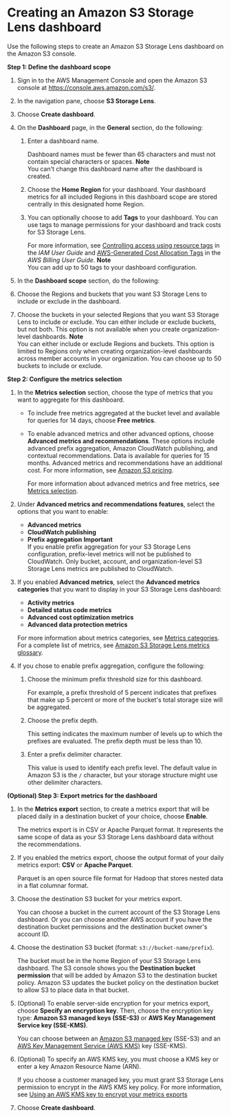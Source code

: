 # Creating an Amazon S3 Storage Lens dashboard<a name="storage_lens_console_creating"></a>

Use the following steps to create an Amazon S3 Storage Lens dashboard on the Amazon S3 console\.

**Step 1: Define the dashboard scope**

1. Sign in to the AWS Management Console and open the Amazon S3 console at [https://console\.aws\.amazon\.com/s3/](https://console.aws.amazon.com/s3/)\.

1. In the navigation pane, choose **S3 Storage Lens**\.

1. Choose **Create dashboard**\.

1. On the **Dashboard** page, in the **General** section, do the following:

   1. Enter a dashboard name\. 

      Dashboard names must be fewer than 65 characters and must not contain special characters or spaces\. 
**Note**  
You can't change this dashboard name after the dashboard is created\.

   1. Choose the **Home Region** for your dashboard\. Your dashboard metrics for all included Regions in this dashboard scope are stored centrally in this designated home Region\. 

   1. You can optionally choose to add **Tags** to your dashboard\. You can use tags to manage permissions for your dashboard and track costs for S3 Storage Lens\. 

      For more information, see [Controlling access using resource tags](https://docs.aws.amazon.com/IAM/latest/UserGuide/access_tags.html) in the *IAM User Guide* and [AWS\-Generated Cost Allocation Tags](https://docs.aws.amazon.com/awsaccountbilling/latest/aboutv2/aws-tags.html) in the *AWS Billing User Guide*\.
**Note**  
You can add up to 50 tags to your dashboard configuration\.

1.  In the **Dashboard scope** section, do the following:

   1. Choose the Regions and buckets that you want S3 Storage Lens to include or exclude in the dashboard\.

   1. Choose the buckets in your selected Regions that you want S3 Storage Lens to include or exclude\. You can either include or exclude buckets, but not both\. This option is not available when you create organization\-level dashboards\.
**Note**  
You can either include or exclude Regions and buckets\. This option is limited to Regions only when creating organization\-level dashboards across member accounts in your organization\. 
You can choose up to 50 buckets to include or exclude\.

**Step 2: Configure the metrics selection**

1. In the **Metrics selection** section, choose the type of metrics that you want to aggregate for this dashboard\.
   + To include free metrics aggregated at the bucket level and available for queries for 14 days, choose **Free metrics**\.
   + To enable advanced metrics and other advanced options, choose **Advanced metrics and recommendations**\. These options include advanced prefix aggregation, Amazon CloudWatch publishing, and contextual recommendations\. Data is available for queries for 15 months\. Advanced metrics and recommendations have an additional cost\. For more information, see [ Amazon S3 pricing](http://aws.amazon.com/s3/pricing/)\. 

     For more information about advanced metrics and free metrics, see [Metrics selection](storage_lens_basics_metrics_recommendations.md#storage_lens_basics_metrics_selection)\.

1. Under **Advanced metrics and recommendations features**, select the options that you want to enable:
   + **Advanced metrics** 
   + **CloudWatch publishing**
   + **Prefix aggregation**
**Important**  
If you enable prefix aggregation for your S3 Storage Lens configuration, prefix\-level metrics will not be published to CloudWatch\. Only bucket, account, and organization\-level S3 Storage Lens metrics are published to CloudWatch\.

1. If you enabled **Advanced metrics**, select the **Advanced metrics categories** that you want to display in your S3 Storage Lens dashboard:
   + **Activity metrics**
   + **Detailed status code metrics**
   + **Advanced cost optimization metrics**
   + **Advanced data protection metrics**

   For more information about metrics categories, see [Metrics categories](storage_lens_basics_metrics_recommendations.md#storage_lens_basics_metrics_types)\. For a complete list of metrics, see [Amazon S3 Storage Lens metrics glossary](storage_lens_metrics_glossary.md)\.

1. If you chose to enable prefix aggregation, configure the following:

   1. Choose the minimum prefix threshold size for this dashboard\. 

      For example, a prefix threshold of 5 percent indicates that prefixes that make up 5 percent or more of the bucket's total storage size will be aggregated\. 

   1. Choose the prefix depth\. 

      This setting indicates the maximum number of levels up to which the prefixes are evaluated\. The prefix depth must be less than 10\. 

   1. Enter a prefix delimiter character\. 

      This value is used to identify each prefix level\. The default value in Amazon S3 is the `/` character, but your storage structure might use other delimiter characters\.

**\(Optional\) Step 3: Export metrics for the dashboard**

1. In the **Metrics export** section, to create a metrics export that will be placed daily in a destination bucket of your choice, choose **Enable**\. 

   The metrics export is in CSV or Apache Parquet format\. It represents the same scope of data as your S3 Storage Lens dashboard data without the recommendations\.

1. If you enabled the metrics export, choose the output format of your daily metrics export: **CSV** or **Apache Parquet**\. 

   Parquet is an open source file format for Hadoop that stores nested data in a flat columnar format\.

1. Choose the destination S3 bucket for your metrics export\. 

   You can choose a bucket in the current account of the S3 Storage Lens dashboard\. Or you can choose another AWS account if you have the destination bucket permissions and the destination bucket owner's account ID\.

1. Choose the destination S3 bucket \(format: `s3://bucket-name/prefix`\)\. 

   The bucket must be in the home Region of your S3 Storage Lens dashboard\. The S3 console shows you the **Destination bucket permission** that will be added by Amazon S3 to the destination bucket policy\. Amazon S3 updates the bucket policy on the destination bucket to allow S3 to place data in that bucket\. 

1. \(Optional\) To enable server\-side encryption for your metrics export, choose **Specify an encryption key**\. Then, choose the encryption key type: **Amazon S3 managed keys \(SSE\-S3\)** or **AWS Key Management Service key \(SSE\-KMS\)**\. 

   You can choose between an [Amazon S3 managed key](https://docs.aws.amazon.com/AmazonS3/latest/userguide/UsingServerSideEncryption.html) \(SSE\-S3\) and an [AWS Key Management Service \(AWS KMS\)](https://docs.aws.amazon.com/AmazonS3/latest/userguide/UsingKMSEncryption.html) key \(SSE\-KMS\)\.

1. \(Optional\) To specify an AWS KMS key, you must choose a KMS key or enter a key Amazon Resource Name \(ARN\)\.

   If you choose a customer managed key, you must grant S3 Storage Lens permission to encrypt in the AWS KMS key policy\. For more information, see [Using an AWS KMS key to encrypt your metrics exports](storage_lens_encrypt_permissions.md)

1. Choose **Create dashboard**\.